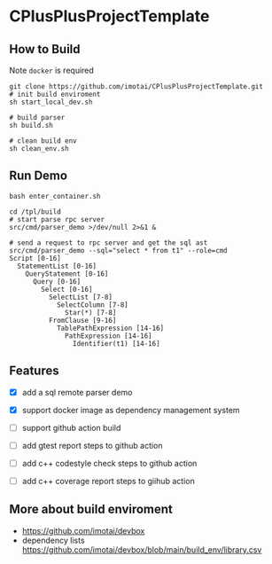 # CPlusPlusProjectTemplate

## How to Build

Note `docker` is required

```
git clone https://github.com/imotai/CPlusPlusProjectTemplate.git
# init build enviroment
sh start_local_dev.sh

# build parser
sh build.sh

# clean build env
sh clean_env.sh
```

## Run Demo

```
bash enter_container.sh

cd /tpl/build 
# start parse rpc server
src/cmd/parser_demo >/dev/null 2>&1 &

# send a request to rpc server and get the sql ast
src/cmd/parser_demo --sql="select * from t1" --role=cmd
Script [0-16]
  StatementList [0-16]
    QueryStatement [0-16]
      Query [0-16]
        Select [0-16]
          SelectList [7-8]
            SelectColumn [7-8]
              Star(*) [7-8]
          FromClause [9-16]
            TablePathExpression [14-16]
              PathExpression [14-16]
                Identifier(t1) [14-16]
```

## Features

* [x] add a sql remote parser demo
* [x] support docker image as dependency management system
* [ ] support github action build
* [ ] add gtest report steps to github action
* [ ] add c++ codestyle check steps to github action
* [ ] add c++ coverage report steps to giihub action


## More about build enviroment

* https://github.com/imotai/devbox
* dependency lists https://github.com/imotai/devbox/blob/main/build_env/library.csv

